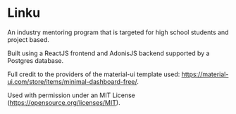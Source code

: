 # Linku
An industry mentoring program that is targeted for high school students and project based. 

Built using a ReactJS frontend and AdonisJS backend supported by a Postgres database.

Full credit to the providers of the material-ui template used: https://material-ui.com/store/items/minimal-dashboard-free/.

Used with permission under an MIT License (https://opensource.org/licenses/MIT).
